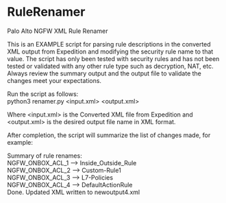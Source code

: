 # RuleRenamer
Palo Alto NGFW XML Rule Renamer

This is an EXAMPLE script for parsing rule descriptions in the converted XML output from Expedition and modifying the security rule name to that value. The script has only been tested with security rules and has not been tested or validated with any other rule type such as decryption, NAT, etc. Always review the summary output and the output file to validate the changes meet your expectations. <br/>

Run the script as follows: <br/>
python3 renamer.py <input.xml> <output.xml>

Where <input.xml> is the Converted XML file from Expedition and <output.xml> is the desired output file name in XML format. <br/>

After completion, the script will summarize the list of changes made, for example:

Summary of rule renames: <br/>
  NGFW_ONBOX_ACL_1  -->  Inside_Outside_Rule  <br/>
  NGFW_ONBOX_ACL_2  -->  Custom-Rule1  <br/>
  NGFW_ONBOX_ACL_3  -->  L7-Policies  <br/>
  NGFW_ONBOX_ACL_4  -->  DefaultActionRule  <br/>
Done. Updated XML written to newoutput4.xml

